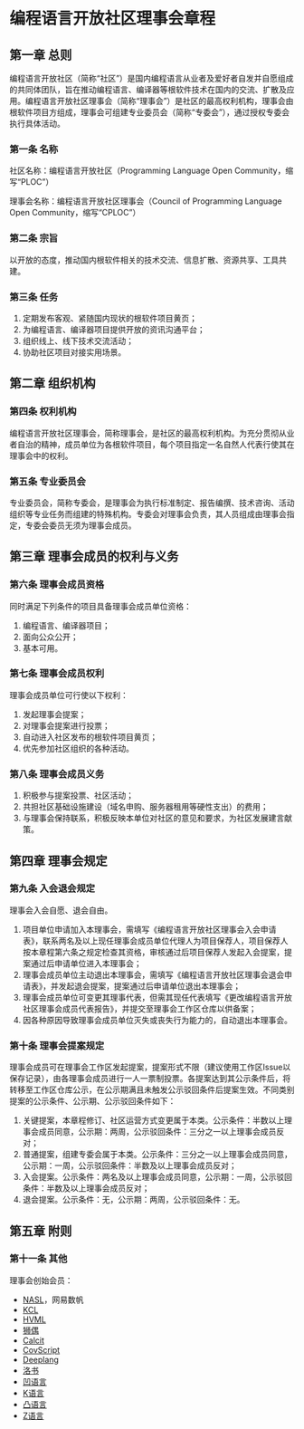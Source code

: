 # 编程语言开放社区理事会章程

## 第一章 总则

编程语言开放社区（简称“社区”）是国内编程语言从业者及爱好者自发并自愿组成的共同体团队，旨在推动编程语言、编译器等根软件技术在国内的交流、扩散及应用。编程语言开放社区理事会（简称“理事会”）是社区的最高权利机构，理事会由根软件项目方组成，理事会可组建专业委员会（简称“专委会”），通过授权专委会执行具体活动。

###  第一条 名称

社区名称：编程语言开放社区（Programming Language Open Community，缩写“PLOC”）

理事会名称：编程语言开放社区理事会（Council of Programming Language Open Community，缩写“CPLOC”）

### 第二条 宗旨

以开放的态度，推动国内根软件相关的技术交流、信息扩散、资源共享、工具共建。

### 第三条 任务

1. 定期发布客观、紧随国内现状的根软件项目黄页；
2. 为编程语言、编译器项目提供开放的资讯沟通平台；
3. 组织线上、线下技术交流活动；
4. 协助社区项目对接实用场景。

## 第二章 组织机构

### 第四条 权利机构

编程语言开放社区理事会，简称理事会，是社区的最高权利机构。为充分贯彻从业者自治的精神，成员单位为各根软件项目，每个项目指定一名自然人代表行使其在理事会中的权利。

### 第五条 专业委员会

专业委员会，简称专委会，是理事会为执行标准制定、报告编撰、技术咨询、活动组织等专业任务而组建的特殊机构。专委会对理事会负责，其人员组成由理事会指定，专委会委员无须为理事会成员。

## 第三章 理事会成员的权利与义务

### 第六条 理事会成员资格
同时满足下列条件的项目具备理事会成员单位资格：
1. 编程语言、编译器项目；
2. 面向公众公开；
3. 基本可用。

### 第七条 理事会成员权利
理事会成员单位可行使以下权利：
1. 发起理事会提案；
2. 对理事会提案进行投票；
3. 自动进入社区发布的根软件项目黄页；
4. 优先参加社区组织的各种活动。

### 第八条 理事会成员义务
1. 积极参与提案投票、社区活动；
2. 共担社区基础设施建设（域名申购、服务器租用等硬性支出）的费用；
3. 与理事会保持联系，积极反映本单位对社区的意见和要求，为社区发展建言献策。

## 第四章 理事会规定

### 第九条 入会退会规定
理事会入会自愿、退会自由。
1. 项目单位申请加入本理事会，需填写《编程语言开放社区理事会入会申请表》，联系两名及以上现任理事会成员单位代理人为项目保荐人，项目保荐人按本章程第六条之规定检查其资格，审核通过后项目保荐人发起入会提案，提案通过后申请单位进入本理事会；
2. 理事会成员单位主动退出本理事会，需填写《编程语言开放社区理事会退会申请表》，并发起退会提案，提案通过后申请单位退出本理事会；
3. 理事会成员单位可变更其理事代表，但需其现任代表填写《更改编程语言开放社区理事会成员代表报告》，并提交至理事会工作区仓库以供备案；
4. 因各种原因导致理事会成员单位灭失或丧失行为能力的，自动退出本理事会。

### 第十条 理事会提案规定
理事会成员可在理事会工作区发起提案，提案形式不限（建议使用工作区Issue以保存记录），由各理事会成员进行一人一票制投票。各提案达到其公示条件后，将转移至工作区仓库公示，在公示期满且未触发公示驳回条件后提案生效。不同类别提案的公示条件、公示期、公示驳回条件如下：
1. 关键提案，本章程修订、社区运营方式变更属于本类。公示条件：半数以上理事会成员同意，公示期：两周，公示驳回条件：三分之一以上理事会成员反对；
2. 普通提案，组建专委会属于本类。公示条件：三分之一以上理事会成员同意，公示期：一周，公示驳回条件：半数及以上理事会成员反对；
3. 入会提案。公示条件：两名及以上理事会成员同意，公示期：一周，公示驳回条件：半数及以上理事会成员反对；
4. 退会提案。公示条件：无，公示期：两周，公示驳回条件：无。

## 第五章 附则

### 第十一条 其他
理事会创始会员：
- [NASL](https://nasl.codewave.163.com/)，网易数帆
- [KCL](https://kcl-lang.io/)
- [HVML](https://www.hvml.org)
- [狮偶](https://gitee.com/openblock/openblock)
- [Calcit](https://calcit-lang.org)
- [CovScript](https://covscript.org.cn)
- [Deeplang](https://github.com/deeplang-org/deeplang)
- [洛书](https://gitee.com/chen-chaochen/lpk)
- [凹语言](https://wa-lang.org)
- [K语言](https://github.com/kulics-works/k)
- [凸语言](https://github.com/tu-lang/tu)
- [Z语言](https://gitee.com/z-lang)
